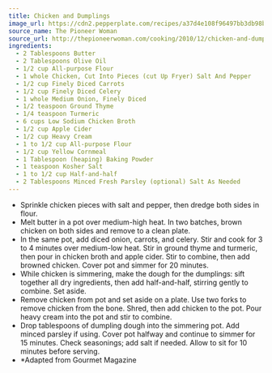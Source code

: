 ```yaml
---
title: Chicken and Dumplings
image_url: https://cdn2.pepperplate.com/recipes/a37d4e108f96497bb3db98bc49ad2860.jpg
source_name: The Pioneer Woman
source_url: http://thepioneerwoman.com/cooking/2010/12/chicken-and-dumplings/
ingredients:
  - 2 Tablespoons Butter
  - 2 Tablespoons Olive Oil
  - 1/2 cup All-purpose Flour
  - 1 whole Chicken, Cut Into Pieces (cut Up Fryer) Salt And Pepper
  - 1/2 cup Finely Diced Carrots
  - 1/2 cup Finely Diced Celery
  - 1 whole Medium Onion, Finely Diced
  - 1/2 teaspoon Ground Thyme
  - 1/4 teaspoon Turmeric
  - 6 cups Low Sodium Chicken Broth
  - 1/2 cup Apple Cider
  - 1/2 cup Heavy Cream
  - 1 to 1/2 cup All-purpose Flour
  - 1/2 cup Yellow Cornmeal
  - 1 Tablespoon (heaping) Baking Powder
  - 1 teaspoon Kosher Salt
  - 1 to 1/2 cup Half-and-half
  - 2 Tablespoons Minced Fresh Parsley (optional) Salt As Needed
---
```


* Sprinkle chicken pieces with salt and pepper, then dredge both sides in flour.
* Melt butter in a pot over medium-high heat. In two batches, brown chicken on both sides and remove to a clean plate.
* In the same pot, add diced onion, carrots, and celery. Stir and cook for 3 to 4 minutes over medium-low heat. Stir in ground thyme and turmeric, then pour in chicken broth and apple cider. Stir to combine, then add browned chicken. Cover pot and simmer for 20 minutes.
* While chicken is simmering, make the dough for the dumplings: sift together all dry ingredients, then add half-and-half, stirring gently to combine. Set aside.
* Remove chicken from pot and set aside on a plate. Use two forks to remove chicken from the bone. Shred, then add chicken to the pot. Pour heavy cream into the pot and stir to combine.
* Drop tablespoons of dumpling dough into the simmering pot. Add minced parsley if using. Cover pot halfway and continue to simmer for 15 minutes. Check seasonings; add salt if needed. Allow to sit for 10 minutes before serving.
* *Adapted from Gourmet Magazine
